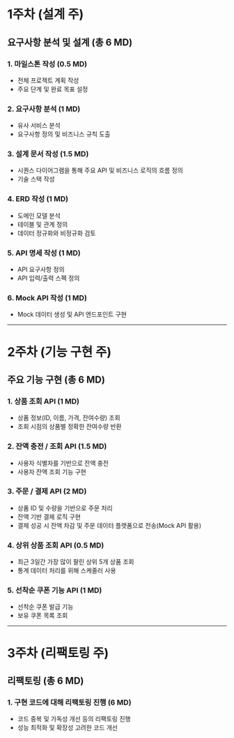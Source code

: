 # 1주차 (설계 주)

## 요구사항 분석 및 설계 (총 6 MD)

### 1. 마일스톤 작성 (0.5 MD)

- 전체 프로젝트 계획 작성
- 주요 단계 및 완료 목표 설정

### 2. 요구사항 분석 (1 MD)

- 유사 서비스 분석
- 요구사항 정의 및 비즈니스 규칙 도출

### 3. 설계 문서 작성 (1.5 MD)

- 시퀀스 다이어그램을 통해 주요 API 및 비즈니스 로직의 흐름 정의
- 기술 스택 작성

### 4. ERD 작성 (1 MD)

- 도메인 모델 분석
- 테이블 및 관계 정의
- 데이터 정규화와 비정규화 검토

### 5. API 명세 작성 (1 MD)

- API 요구사항 정의
- API 입력/출력 스펙 정의

### 6. Mock API 작성 (1 MD)

- Mock 데이터 생성 및 API 엔드포인트 구현

---

# 2주차 (기능 구현 주)

## 주요 기능 구현 (총 6 MD)

### 1. 상품 조회 API (1 MD)

- 상품 정보(ID, 이름, 가격, 잔여수량) 조회
- 조회 시점의 상품별 정확한 잔여수량 반환

### 2. 잔액 충전 / 조회 API (1.5 MD)

- 사용자 식별자를 기반으로 잔액 충전
- 사용자 잔액 조회 기능 구현

### 3. 주문 / 결제 API (2 MD)

- 상품 ID 및 수량을 기반으로 주문 처리
- 잔액 기반 결제 로직 구현
- 결제 성공 시 잔액 차감 및 주문 데이터 플랫폼으로 전송(Mock API 활용)

### 4. 상위 상품 조회 API (0.5 MD)

- 최근 3일간 가장 많이 팔린 상위 5개 상품 조회
- 통계 데이터 처리를 위해 스케줄러 사용

### 5. 선착순 쿠폰 기능 API (1 MD)

- 선착순 쿠폰 발급 기능
- 보유 쿠폰 목록 조회

---

# 3주차 (리팩토링 주)

## 리팩토링 (총 6 MD)

### 1. 구현 코드에 대해 리팩토링 진행 (6 MD)

- 코드 중복 및 가독성 개선 등의 리팩토링 진행
- 성능 최적화 및 확장성 고려한 코드 개선